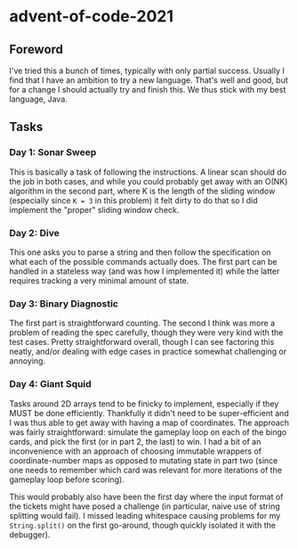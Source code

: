 # advent-of-code-2021

## Foreword
I've tried this a bunch of times, typically with only partial success. Usually I find that I have an ambition to try a
new language. That's well and good, but for a change I should actually try and finish this. We thus stick with my best
language, Java.

## Tasks
### Day 1: Sonar Sweep
This is basically a task of following the instructions. A linear scan should do the job in both cases, and while you
could probably get away with an O(NK) algorithm in the second part, where K is the length of the sliding window 
(especially since `K = 3` in this problem) it felt dirty to do that so I did implement the "proper" sliding window
check.

### Day 2: Dive
This one asks you to parse a string and then follow the specification on what each of the possible commands actually
does. The first part can be handled in a stateless way (and was how I implemented it) while the latter requires
tracking a very minimal amount of state.

### Day 3: Binary Diagnostic
The first part is straightforward counting. The second I think was more a problem of reading the spec carefully, though
they were very kind with the test cases. Pretty straightforward overall, though I can see factoring this neatly, and/or
dealing with edge cases in practice somewhat challenging or annoying.

### Day 4: Giant Squid
Tasks around 2D arrays tend to be finicky to implement, especially if they MUST be done efficiently. Thankfully it
didn't need to be super-efficient and I was thus able to get away with having a map of coordinates. The approach was
fairly straightforward: simulate the gameplay loop on each of the bingo cards, and pick the first (or in part 2, the
last) to win. I had a bit of an inconvenience with an approach of choosing immutable wrappers of coordinate-number
maps as opposed to mutating state in part two (since one needs to remember which card was relevant for more iterations
of the gameplay loop before scoring).

This would probably also have been the first day where the input format of the tickets might have posed a challenge (in
particular, naive use of string splitting would fail). I missed leading whitespace causing problems for my 
`String.split()` on the first go-around, though quickly isolated it with the debugger).
